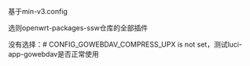 基于min-v3.config

选则openwrt-packages-ssw仓库的全部插件

没有选择：# CONFIG_GOWEBDAV_COMPRESS_UPX is not set，测试luci-app-gowebdav是否正常使用
